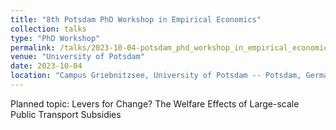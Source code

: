 ```yaml
---
title: "8th Potsdam PhD Workshop in Empirical Economics"
collection: talks
type: "PhD Workshop"
permalink: /talks/2023-10-04-potsdam_phd_workshop_in_empirical_economics
venue: "University of Potsdam"
date: 2023-10-04
location: "Campus Griebnitzsee, University of Potsdam -- Potsdam, Germany"
---
```


Planned topic: Levers for Change? The Welfare Effects of Large-scale Public Transport Subsidies
